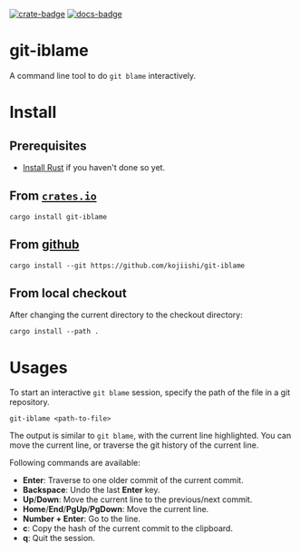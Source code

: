 [![crate-badge]][crate]
[![docs-badge]][docs]

[crate-badge]: https://img.shields.io/crates/v/git-iblame.svg
[crate]: https://crates.io/crates/git-iblame
[docs-badge]: https://docs.rs/git-iblame/badge.svg
[docs]: https://docs.rs/git-iblame/

# git-iblame

A command line tool to do `git blame` interactively.

# Install

## Prerequisites

* [Install Rust] if you haven't done so yet.

[install Rust]: https://rustup.rs/

## From [`crates.io`][crate]

```shell-session
cargo install git-iblame
```

## From [github]

```shell-session
cargo install --git https://github.com/kojiishi/git-iblame
```

[github]: https://github.com/kojiishi/git-iblame

## From local checkout

After changing the current directory to the checkout directory:
```shell-session
cargo install --path .
```

# Usages

To start an interactive `git blame` session,
specify the path of the file in a git repository.
```shell-session
git-iblame <path-to-file>
```

The output is similar to `git blame`,
with the current line highlighted.
You can move the current line,
or traverse the git history of the current line.

Following commands are available:
* **Enter**: Traverse to one older commit of the current commit.
* **Backspace**: Undo the last **Enter** key.
* **Up**/**Down**: Move the current line to the previous/next commit.
* **Home**/**End**/**PgUp**/**PgDown**: Move the current line.
* **Number + Enter**: Go to the line.
* **c**: Copy the hash of the current commit to the clipboard.
* **q**: Quit the session.
